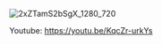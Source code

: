 ![2xZTamS2bSgX_1280_720](https://github.com/eosrmg/Navigation-Drawer-Menu-Material3-Design/assets/86234350/4ba75f5a-3c57-4b98-962c-a3ebaf0a6cfe)

Youtube: https://youtu.be/KqcZr-urkYs
